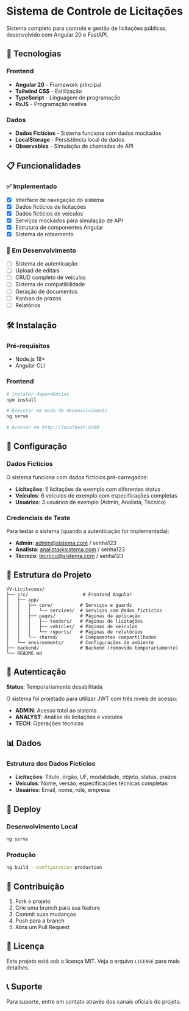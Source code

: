 # Sistema de Controle de Licitações

Sistema completo para controle e gestão de licitações públicas, desenvolvido com Angular 20 e FastAPI.

## 🚀 Tecnologias

### Frontend
- **Angular 20** - Framework principal
- **Tailwind CSS** - Estilização
- **TypeScript** - Linguagem de programação
- **RxJS** - Programação reativa

### Dados
- **Dados Fictícios** - Sistema funciona com dados mockados
- **LocalStorage** - Persistência local de dados
- **Observables** - Simulação de chamadas de API

## 📋 Funcionalidades

### ✅ Implementado
- [x] Interface de navegação do sistema
- [x] Dados fictícios de licitações
- [x] Dados fictícios de veículos
- [x] Serviços mockados para simulação de API
- [x] Estrutura de componentes Angular
- [x] Sistema de roteamento

### 🚧 Em Desenvolvimento
- [ ] Sistema de autenticação
- [ ] Upload de editais
- [ ] CRUD completo de veículos
- [ ] Sistema de compatibilidade
- [ ] Geração de documentos
- [ ] Kanban de prazos
- [ ] Relatórios

## 🛠️ Instalação

### Pré-requisitos
- Node.js 18+
- Angular CLI

### Frontend
```bash
# Instalar dependências
npm install

# Executar em modo de desenvolvimento
ng serve

# Acessar em http://localhost:4200
```

## 🔧 Configuração

### Dados Fictícios
O sistema funciona com dados fictícios pré-carregados:

- **Licitações**: 5 licitações de exemplo com diferentes status
- **Veículos**: 6 veículos de exemplo com especificações completas
- **Usuários**: 3 usuários de exemplo (Admin, Analista, Técnico)

### Credenciais de Teste
Para testar o sistema (quando a autenticação for implementada):
- **Admin**: admin@sistema.com / senha123
- **Analista**: analista@sistema.com / senha123
- **Técnico**: tecnico@sistema.com / senha123

## 📁 Estrutura do Projeto

```
VV-Licitacoes/
├── src/                    # Frontend Angular
│   ├── app/
│   │   ├── core/          # Serviços e guards
│   │   │   └── services/  # Serviços com dados fictícios
│   │   ├── pages/         # Páginas da aplicação
│   │   │   ├── tenders/   # Páginas de licitações
│   │   │   ├── vehicles/  # Páginas de veículos
│   │   │   └── reports/   # Páginas de relatórios
│   │   └── shared/        # Componentes compartilhados
│   └── environments/      # Configurações de ambiente
├── backend/               # Backend (removido temporariamente)
└── README.md
```

## 🔐 Autenticação

**Status**: Temporariamente desabilitada

O sistema foi projetado para utilizar JWT com três níveis de acesso:
- **ADMIN**: Acesso total ao sistema
- **ANALYST**: Análise de licitações e veículos
- **TECH**: Operações técnicas

## 📊 Dados

### Estrutura dos Dados Fictícios
- **Licitações**: Título, órgão, UF, modalidade, objeto, status, prazos
- **Veículos**: Nome, versão, especificações técnicas completas
- **Usuários**: Email, nome, role, empresa

## 🚀 Deploy

### Desenvolvimento Local
```bash
ng serve
```

### Produção
```bash
ng build --configuration production
```

## 🤝 Contribuição

1. Fork o projeto
2. Crie uma branch para sua feature
3. Commit suas mudanças
4. Push para a branch
5. Abra um Pull Request

## 📄 Licença

Este projeto está sob a licença MIT. Veja o arquivo `LICENSE` para mais detalhes.

## 📞 Suporte

Para suporte, entre em contato através dos canais oficiais do projeto.